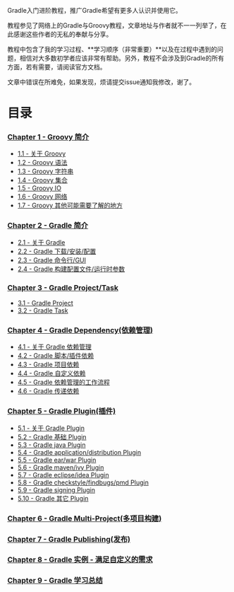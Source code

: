 Gradle入门进阶教程，推广Gradle希望有更多人认识并使用它。

教程参见了网络上的Gradle与Groovy教程，文章地址与作者就不一一列举了，在此感谢这些作者的无私的奉献与分享。

教程中包含了我的学习过程、**学习顺序（非常重要）**以及在过程中遇到的问题，相信对大多数初学者应该非常有帮助。另外，教程不会涉及到Gradle的所有方面，若有需要，请阅读官方文档。

文章中错误在所难免，如果发现，烦请提交issue通知我修改，谢了。

目录
===============

### [Chapter 1 - Groovy 简介](chapter1)

- [1.1  - 关于 Groovy](chapter1/1.1)
- [1.2  - Groovy 语法](chapter1/1.2)
- [1.3  - Groovy 字符串](chapter1/1.3)
- [1.4  - Groovy 集合](chapter1/1.4)
- [1.5  - Groovy IO](chapter1/1.5)
- [1.6  - Groovy 网络](chapter1/1.6)
- [1.7  - Groovy 其他可能需要了解的地方](chapter1/1.7)

### [Chapter 2 - Gradle 简介](chapter2)

- [2.1  - 关于 Gradle](chapter2/2.1)
- [2.2  - Gradle 下载/安装/配置](chapter2/2.2)
- [2.3  - Gradle 命令行/GUI](chapter2/2.3)
- [2.4  - Gradle 构建配置文件/运行时参数](chapter2/2.4)

### [Chapter 3 - Gradle Project/Task](chapter3)

- [3.1  - Gradle Project](chapter3/3.1)
- [3.2  - Gradle Task](chapter3/3.2)

### [Chapter 4 - Gradle Dependency(依赖管理)](chapter4)

- [4.1  - 关于 Gradle 依赖管理](chapter4/4.1)
- [4.2  - Gradle 脚本/插件依赖](chapter4/4.2)
- [4.3  - Gradle 项目依赖](chapter4/4.3)
- [4.4  - Gradle 自定义依赖](chapter4/4.4)
- [4.5  - Gradle 依赖管理的工作流程](chapter4/4.5)
- [4.6  - Gradle 传递依赖](chapter4/4.6)

### [Chapter 5 - Gradle Plugin(插件)](chapter5)

- [5.1  - 关于 Gradle Plugin](chapter5/5.1)
- [5.2  - Gradle 基础 Plugin](chapter5/5.2)
- [5.3  - Gradle java Plugin](chapter5/5.3)
- [5.4  - Gradle application/distribution Plugin](chapter5/5.4)
- [5.5  - Gradle ear/war Plugin](chapter5/5.5)
- [5.6  - Gradle maven/ivy Plugin](chapter5/5.6)
- [5.7  - Gradle eclipse/idea Plugin](chapter5/5.7)
- [5.8  - Gradle checkstyle/findbugs/pmd Plugin](chapter5/5.8)
- [5.9  - Gradle signing Plugin](chapter5/5.9)
- [5.10 - Gradle 其它 Plugin](chapter5/5.10)

### [Chapter 6 - Gradle Multi-Project(多项目构建)](chapter6)

### [Chapter 7 - Gradle Publishing(发布)](chapter7)

### [Chapter 8 - Gradle 实例 - 满足自定义的需求](chapter8)

### [Chapter 9 - Gradle 学习总结](chapter9)
